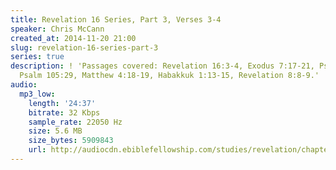 ```yaml
---
title: Revelation 16 Series, Part 3, Verses 3-4
speaker: Chris McCann
created_at: 2014-11-20 21:00
slug: revelation-16-series-part-3
series: true
description: ! 'Passages covered: Revelation 16:3-4, Exodus 7:17-21, Psalm 78:43-44,
  Psalm 105:29, Matthew 4:18-19, Habakkuk 1:13-15, Revelation 8:8-9.'
audio:
  mp3_low:
    length: '24:37'
    bitrate: 32 Kbps
    sample_rate: 22050 Hz
    size: 5.6 MB
    size_bytes: 5909843
    url: http://audiocdn.ebiblefellowship.com/studies/revelation/chapter-16/2014.11.20_McCann_-_Revelation_16_Series_Part_3.mp3
---
```

